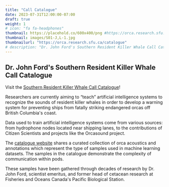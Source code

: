 ```yaml
---
title: "Call Catalogue"
date: 2023-07-31T12:00:00-07:00
draft: true
weight: 1
# icon: "fa fa-headphones"
thumbnail: https://placehold.co/600x400/png #https://orca.research.sfu.ca/catalogue/home-media/S01-J,L-1.jpg
thumbnail: images/S01-J,L-1.jpg
thumbnailurl: "https://orca.research.sfu.ca/catalogue"
# description: "Dr. John Ford's Southern Resident Killer Whale Call Catalogue"
---
```


## Dr. John Ford\'s Southern Resident Killer Whale Call Catalogue

Visit the [Southern Resident Killer Whale Call Catalogue](https://orca.research.sfu.ca/catalogue)!

Researchers are currently aiming to “teach” artificial intelligence systems to recognize the sounds of resident killer whales in order to develop a warning system for preventing ships from fatally striking endangered orcas off British Columbia's coast.

Data used to train artificial intelligence systems come from various sources: from hydrophone nodes located near shipping lanes, to the contributions of Citizen Scientists and projects like the Orcasound project.

The [catalogue website](https://orca.research.sfu.ca/catalogue) shares a curated collection of orca acoustics and annotations which represent the type of samples used in machine learning datasets. The samples in the catalogue demonstrate the complexity of communication within pods.

These samples have been gathered through decades of research by Dr. John Ford, scientist emeritus, and former head of cetacean research at Fisheries and Oceans Canada's Pacific Biological Station.


